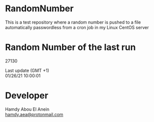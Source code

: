 # RandomNumber    
This is a test repository where a random number is pushed to a file automatically passwordless from a cron job in my Linux CentOS server    
# Random Number of the last run   
27130
      
Last update (GMT +1)    
01/26/21 10:00:01
# Developer    
Hamdy Abou El Anein   
hamdy.aea@protonmail.com
